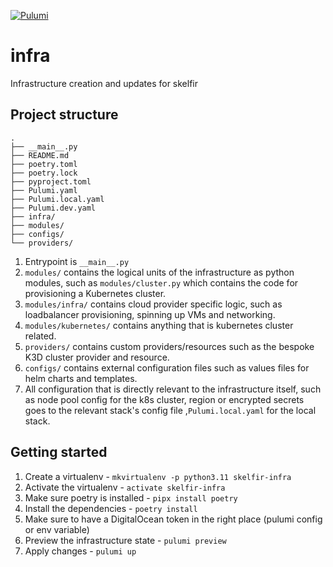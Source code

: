 [![Pulumi](https://github.com/skelfir/infra/actions/workflows/push.yml/badge.svg?branch=main)](https://github.com/skelfir/infra/actions/workflows/push.yml)

# infra
Infrastructure creation and updates for skelfir

## Project structure
```
.
├── __main__.py
├── README.md
├── poetry.toml
├── poetry.lock
├── pyproject.toml
├── Pulumi.yaml
├── Pulumi.local.yaml
├── Pulumi.dev.yaml
├── infra/
├── modules/
├── configs/
└── providers/
```
1. Entrypoint is `__main__.py`
2. `modules/` contains the logical units of the infrastructure as python modules, such as `modules/cluster.py` which contains the code for provisioning a Kubernetes cluster.
3. `modules/infra/` contains cloud provider specific logic, such as loadbalancer provisioning, spinning up VMs and networking.
4. `modules/kubernetes/` contains anything that is kubernetes cluster related.
4. `providers/` contains custom providers/resources such as the bespoke K3D cluster provider and resource.
5. `configs/` contains external configuration files such as values files for helm charts and templates.
6. All configuration that is directly relevant to the infrastructure itself, such as node pool config for the k8s cluster, region or encrypted secrets goes to the relevant stack's config file ,`Pulumi.local.yaml` for the local stack.


## Getting started
1. Create a virtualenv - `mkvirtualenv -p python3.11 skelfir-infra`
2. Activate the virtualenv - `activate skelfir-infra`
3. Make sure poetry is installed - `pipx install poetry`
4. Install the dependencies - `poetry install`
5. Make sure to have a DigitalOcean token in the right place (pulumi config or env variable)
6. Preview the infrastructure state - `pulumi preview`
7. Apply changes - `pulumi up`
